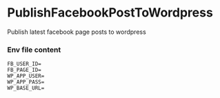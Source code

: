 # PublishFacebookPostToWordpress

Publish latest facebook page posts to wordpress

### Env file content

```
FB_USER_ID=
FB_PAGE_ID=
WP_APP_USER=
WP_APP_PASS=
WP_BASE_URL=
```
